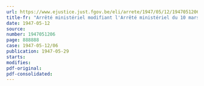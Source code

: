 ```yaml
---
url: https://www.ejustice.just.fgov.be/eli/arrete/1947/05/12/1947051206/justel
title-fr: "Arrêté ministériel modifiant l'Arrêté ministériel du 10 mars 1947 fixant les prix maxima des charbons et des agglomérés de houille au départ des charbonnages et des fabriques d'agglomérés, des cokes et du goudron de houille au départ des cokeries, des dérivés primaires et secondaires du goudron de houille et des dérivés des huiles légères de débenzolage du gaz au départ des usines de distillation et des briquettes de lignite"
date: 1947-05-12
source:
number: 1947051206
page: 888888
case: 1947-05-12/06
publication: 1947-05-29
starts:
modifies:
pdf-original:
pdf-consolidated:
---
```


